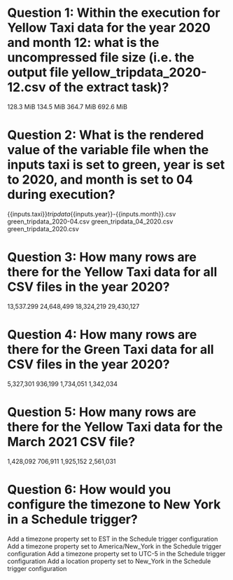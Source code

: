 
# Question 1: Within the execution for Yellow Taxi data for the year 2020 and month 12: what is the uncompressed file size (i.e. the output file yellow_tripdata_2020-12.csv of the extract task)?

128.3 MiB
134.5 MiB
364.7 MiB
692.6 MiB

# Question 2: What is the rendered value of the variable file when the inputs taxi is set to green, year is set to 2020, and month is set to 04 during execution?

{{inputs.taxi}}_tripdata_{{inputs.year}}-{{inputs.month}}.csv
green_tripdata_2020-04.csv
green_tripdata_04_2020.csv
green_tripdata_2020.csv

# Question 3: How many rows are there for the Yellow Taxi data for all CSV files in the year 2020?

13,537.299
24,648,499
18,324,219
29,430,127

# Question 4: How many rows are there for the Green Taxi data for all CSV files in the year 2020?

5,327,301
936,199
1,734,051
1,342,034

# Question 5: How many rows are there for the Yellow Taxi data for the March 2021 CSV file?

1,428,092
706,911
1,925,152
2,561,031

# Question 6: How would you configure the timezone to New York in a Schedule trigger?

Add a timezone property set to EST in the Schedule trigger configuration
Add a timezone property set to America/New_York in the Schedule trigger configuration
Add a timezone property set to UTC-5 in the Schedule trigger configuration
Add a location property set to New_York in the Schedule trigger configuration
